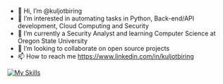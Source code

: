 - 👋 Hi, I’m @kuljotbiring
- 👀 I’m interested in automating tasks in Python, Back-end/API development, Cloud Computing and Security
- 🌱 I’m currently a Security Analyst and learning Computer Science at Oregon State University
- 💞️ I’m looking to collaborate on open source projects
- 📫 How to reach me https://www.linkedin.com/in/kuljotbiring

[![My Skills](https://skillicons.dev/icons?i=py,cpp,c,js,html,css,nodejs,flask,express,linux,aws,git,mysql,bash,powershell)](https://skillicons.dev)
<!---
kuljotbiring/kuljotbiring is a ✨ special ✨ repository because its `README.md` (this file) appears on your GitHub profile.
You can click the Preview link to take a look at your changes.
--->

